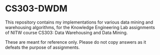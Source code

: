# CS303-DWDM

This repository contains my implementations for various data mining and warehousing algorithms, for the Knowledge Engineering Lab assignments of NITW course CS303: Data Warehousing and Data Mining.

These are meant for reference only. Please do not copy answers as it defeats the purpose of assignments.
